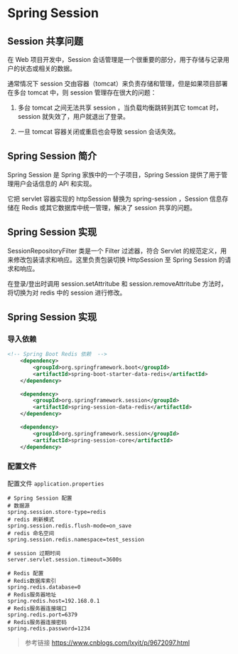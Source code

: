 # Spring Session

## Session 共享问题

在 Web 项目开发中，Session 会话管理是一个很重要的部分，用于存储与记录用户的状态或相关的数据。

通常情况下 session 交由容器（tomcat）来负责存储和管理，但是如果项目部署在多台 tomcat 中，则 session 管理存在很大的问题：

1. 多台 tomcat 之间无法共享 session ，当负载均衡跳转到其它 tomcat 时，session 就失效了，用户就退出了登录。

2. 一旦 tomcat 容器关闭或重启也会导致 session 会话失效。

## Spring Session 简介

Spring Session 是 Spring 家族中的一个子项目，Spring Session 提供了用于管理用户会话信息的 API 和实现。

它把 servlet 容器实现的 httpSession 替换为 spring-session ，Session 信息存储在 Redis 或其它数据库中统一管理，解决了 session 共享的问题。


## Spring Session 实现

SessionRepositoryFilter 类是一个 Filter 过滤器，符合 Servlet 的规范定义，用来修改包装请求和响应。这里负责包装切换 HttpSession 至 Spring Session 的请求和响应。

在登录/登出时调用 session.setAttritube 和 session.removeAttritube 方法时，将切换为对 redis 中的 session 进行修改。

## Spring Session 实现

### 导入依赖


```xml
<!-- Spring Boot Redis 依赖  -->
	<dependency>
	    <groupId>org.springframework.boot</groupId>
	    <artifactId>spring-boot-starter-data-redis</artifactId>
	</dependency>
    
    <dependency>  
        <groupId>org.springframework.session</groupId>  
        <artifactId>spring-session-data-redis</artifactId>  
	</dependency>   
	
	<dependency>
	    <groupId>org.springframework.session</groupId>
	    <artifactId>spring-session-core</artifactId>
	</dependency>
```


### 配置文件

配置文件 `application.properties`

```properties
# Spring Session 配置
# 数据源
spring.session.store-type=redis
# redis 刷新模式
spring.session.redis.flush-mode=on_save
# redis 命名空间
spring.session.redis.namespace=test_session

# session 过期时间
server.servlet.session.timeout=3600s

# Redis 配置
# Redis数据库索引
spring.redis.database=0
# Redis服务器地址
spring.redis.host=192.168.0.1
# Redis服务器连接端口
spring.redis.port=6379
# Redis服务器连接密码
spring.redis.password=1234
```




> 参考链接 https://www.cnblogs.com/lxyit/p/9672097.html